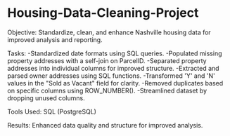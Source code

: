 # Housing-Data-Cleaning-Project

Objective: Standardize, clean, and enhance Nashville housing data for improved analysis and reporting.

Tasks:
-Standardized date formats using SQL queries.
-Populated missing property addresses with a self-join on ParcelID.
-Separated property addresses into individual columns for improved structure.
-Extracted and parsed owner addresses using SQL functions. 
-Transformed 'Y' and 'N' values in the "Sold as Vacant" field for clarity.
-Removed duplicates based on specific columns using ROW_NUMBER().
-Streamlined dataset by dropping unused columns.

Tools Used:
SQL (PostgreSQL)

Results:
Enhanced data quality and structure for improved analysis.
